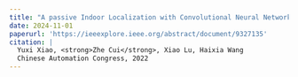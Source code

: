 ```yaml
---
title: "A passive Indoor Localization with Convolutional Neural Network Approach"
date: 2024-11-01
paperurl: 'https://ieeexplore.ieee.org/abstract/document/9327135'
citation: |
  Yuxi Xiao, <strong>Zhe Cui</strong>, Xiao Lu, Haixia Wang
  Chinese Automation Congress, 2022
---
```

